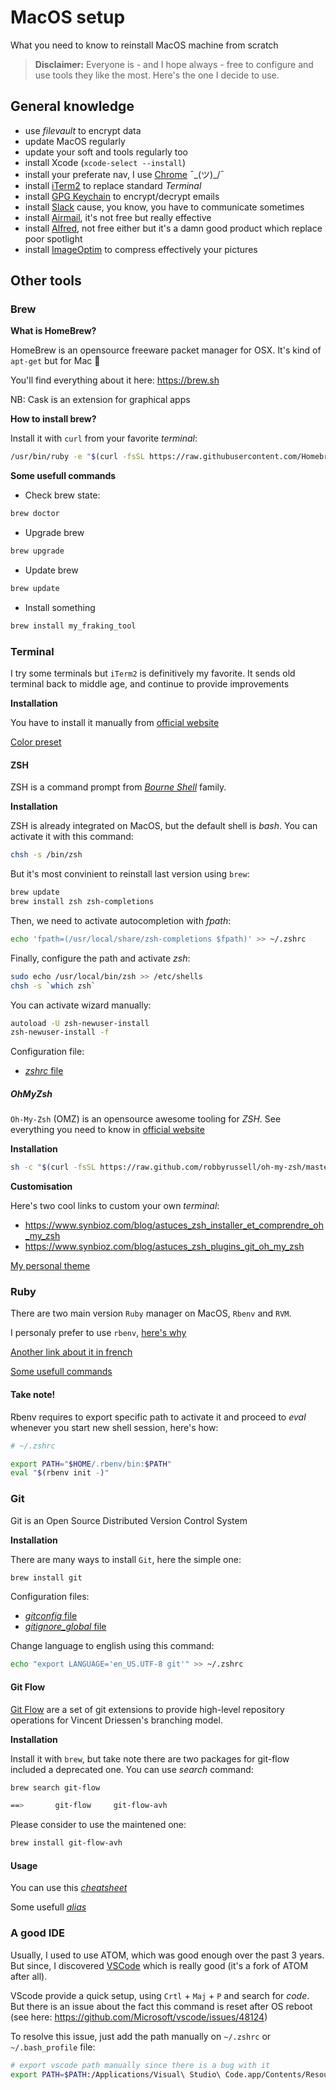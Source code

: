 # MacOS setup

What you need to know to reinstall MacOS machine from scratch

> **Disclaimer:** Everyone is - and I hope always - free to configure and use tools they like the most. Here's the one I decide to use.

## General knowledge

* use _filevault_ to encrypt data
* update MacOS regularly
* update your soft and tools regularly too
* install Xcode (`xcode-select --install`)
* install your preferate nav, I use [Chrome](https://www.google.com/chrome/browser/desktop/index.html) ¯\_(ツ)_/¯
* install [iTerm2](https://iterm2.com/) to replace standard _Terminal_
* install [GPG Keychain](https://gpgtools.org/keychain/index.html) to encrypt/decrypt emails
* install [Slack](https://slack.com/intl/fr-fr/downloads/osx) cause, you know, you have to communicate sometimes
* install [Airmail](https://airmailapp.com/), it's not free but really effective
* install [Alfred](https://www.alfredapp.com/), not free either but it's a damn good product which replace poor spotlight
* install [ImageOptim](https://imageoptim.com/mac) to compress effectively your pictures

## Other tools

### Brew

**What is HomeBrew?**

HomeBrew is an opensource freeware packet manager for OSX. It's kind of `apt-get` but for Mac 🍺

You'll find everything about it here: https://brew.sh

NB: Cask is an extension for graphical apps

**How to install brew?**

Install it with `curl` from your favorite _terminal_:

```bash
/usr/bin/ruby -e "$(curl -fsSL https://raw.githubusercontent.com/Homebrew/install/master/install)"
```

**Some usefull commands**

- Check brew state:

```bash
brew doctor
```

- Upgrade brew

```bash
brew upgrade
```

- Update brew

```bash
brew update
```

- Install something

```bash
brew install my_fraking_tool
```

### Terminal

I try some terminals but `iTerm2` is definitively my favorite.
It sends old terminal back to middle age, and continue to provide improvements

**Installation**

You have to install it manually from [official website](https://www.iterm2.com/)

[Color preset](../../config/preset.itermcolors)

#### ZSH

ZSH is a command prompt from [_Bourne Shell_](http://www.grymoire.com/Unix/Sh.html) family.

**Installation**

ZSH is already integrated on MacOS, but the default shell is _bash_. You can activate it with this command:

```bash
chsh -s /bin/zsh
```

But it's most convinient to reinstall last version using `brew`:

```bash
brew update
brew install zsh zsh-completions
```

Then, we need to activate autocompletion with _fpath_:

```bash
echo 'fpath=(/usr/local/share/zsh-completions $fpath)' >> ~/.zshrc
```

Finally, configure the path and activate _zsh_:

```bash
sudo echo /usr/local/bin/zsh >> /etc/shells
chsh -s `which zsh`
```

You can activate wizard manually:

```bash
autoload -U zsh-newuser-install
zsh-newuser-install -f
```

Configuration file:

- [_zshrc_ file](../../config/zshrc)

##### OhMyZsh

`Oh-My-Zsh` (OMZ) is an opensource awesome tooling for _ZSH_. See everything you need to know in [official website](http://ohmyz.sh/)

**Installation**

```bash
sh -c "$(curl -fsSL https://raw.github.com/robbyrussell/oh-my-zsh/master/tools/install.sh)"
```

**Customisation**

Here's two cool links to custom your own _terminal_:

- https://www.synbioz.com/blog/astuces_zsh_installer_et_comprendre_oh_my_zsh
- https://www.synbioz.com/blog/astuces_zsh_plugins_git_oh_my_zsh

[My personal theme](../../config/custom.zsh-theme)

### Ruby

There are two main version `Ruby` manager on MacOS, `Rbenv` and `RVM`.

I personaly prefer to use `rbenv`, [here's why](https://blog.metova.com/choosing-a-ruby-version-management-tool)

[Another link about it in french](https://www.synbioz.com/blog/rbenv_pour_les_developpeur)

[Some usefull commands](https://github.com/rbenv/rbenv#command-reference)

#### Take note!

Rbenv requires to export specific path to activate it and proceed to _eval_ whenever you start new shell session, here's how:

```bash
# ~/.zshrc

export PATH="$HOME/.rbenv/bin:$PATH"
eval "$(rbenv init -)"
```

### Git

Git is an Open Source Distributed Version Control System

**Installation**

There are many ways to install `Git`, here the simple one:

```bash
brew install git
```

Configuration files:

- [_gitconfig_ file](../../config/macos/gitconfig)
- [_gitignore_global_ file](../../config/macos/gitignore_global)

Change language to english using this command:

```bash
echo "export LANGUAGE='en_US.UTF-8 git'" >> ~/.zshrc
```

#### Git Flow

[Git Flow](https://danielkummer.github.io/git-flow-cheatsheet/index.html) are a set of git extensions to provide high-level repository operations for Vincent Driessen's branching model.

**Installation**

Install it with `brew`, but take note there are two packages for git-flow included a deprecated one. You can use _search_ command:

```bash
brew search git-flow

==>       git-flow     git-flow-avh
```

Please consider to use the maintened one:

```bash
brew install git-flow-avh
```

#### Usage

You can use this [_cheatsheet_](https://danielkummer.github.io/git-flow-cheatsheet/)

Some usefull [_alias_](https://github.com/akarzim/zsh-git-flow-aliases)

### A good IDE

Usually, I used to use ATOM, which was good enough over the past 3 years. But since, I discovered [VSCode](https://code.visualstudio.com/) which is really good (it's a fork of ATOM after all).

VScode provide a quick setup, using `Crtl` + `Maj` + `P` and search for _code_. But there is an issue about the fact this command is reset after OS reboot (see here: https://github.com/Microsoft/vscode/issues/48124)

To resolve this issue, just add the path manually on `~/.zshrc` or `~/.bash_profile` file:

```bash
# export vscode path manually since there is a bug with it
export PATH=$PATH:/Applications/Visual\ Studio\ Code.app/Contents/Resources/app/bin
```
